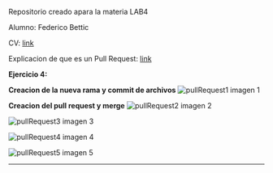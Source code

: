 
 Repositorio creado apara la materia LAB4

 Alumno: Federico Bettic

 CV: [link](CV.md)

 Explicacion de que es un Pull Request: [link](ExplicacionPullRequest.md)
 
 **Ejercicio 4:**
 
 **Creacion de la nueva rama y commit de archivos**
 ![pullRequest1](https://user-images.githubusercontent.com/55335560/113591077-d78ac500-9609-11eb-915b-10eea03264e1.png)
 imagen 1
 
 **Creacion del pull request y merge**
 ![pullRequest2](https://user-images.githubusercontent.com/55335560/113591082-d8235b80-9609-11eb-8310-c9e32e4c97a8.png)
 imagen 2
 
 ![pullRequest3](https://user-images.githubusercontent.com/55335560/113591083-d8bbf200-9609-11eb-94e4-87e4e49ea436.png)
 imagen 3
 
 ![pullRequest4](https://user-images.githubusercontent.com/55335560/113591085-d9548880-9609-11eb-938d-96cf09e23eed.png)
 imagen 4
 
 ![pullRequest5](https://user-images.githubusercontent.com/55335560/113591089-d9548880-9609-11eb-9a23-78e10c5df24d.png)
 imagen 5
 
 ------------------------------------
